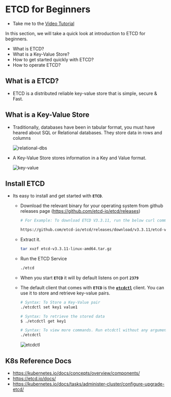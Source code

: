 # ETCD for Beginners

- Take me to the [Video Tutorial](https://kodekloud.com/topic/etcd-for-beginners/)

In this section, we will take a quick look at introduction to ETCD for beginners.

- What is ETCD?
- What is a Key-Value Store?
- How to get started quickly with ETCD?
- How to operate ETCD?

## What is a ETCD?

- ETCD is a distributed reliable key-value store that is simple, secure & Fast.

## What is a Key-Value Store

- Traditionally, databases have been in tabular format, you must have heared about SQL or Relational databases. They store data in rows and columns

     ![relational-dbs](../../images/relational-dbs.PNG)

- A Key-Value Store stores information in a Key and Value format.

     ![key-value](../../images/key-value.PNG)

## Install ETCD

- Its easy to install and get started with **`ETCD`**.
  - Download the relevant binary for your operating system from github releases page (<https://github.com/etcd-io/etcd/releases>)

     ```bash
     # For Example: To download ETCD V3.3.11, run the below curl command

     https://github.com/etcd-io/etcd/releases/download/v3.3.11/etcd-v3.3.11-linux-amd64.tar.gz
     ```

  - Extract it.

     ```bash
     tar xvzf etcd-v3.3.11-linux-amd64.tar.gz 
     ```

  - Run the ETCD Service

     ```bash
     ./etcd
     ```

  - When you start **`ETCD`** it will by default listens on port **`2379`**
  - The default client that comes with **`ETCD`** is the [**`etcdctl`**](https://github.com/etcd-io/etcd/tree/main/etcdctl) client. You can use it to store and retrieve key-value pairs.

     ```bash
     # Syntax: To Store a Key-Value pair
     ./etcdctl set key1 value1
     ```

     ```bash
     # Syntax: To retrieve the stored data
     $ ./etcdctl get key1
     ```

     ```bash
     # Syntax: To view more commands. Run etcdctl without any arguments
     ./etcdctl
     ```

     ![etcdctl](../../images/etcdctl.PNG)

## K8s Reference Docs

- <https://kubernetes.io/docs/concepts/overview/components/>
- <https://etcd.io/docs/>
- <https://kubernetes.io/docs/tasks/administer-cluster/configure-upgrade-etcd/>
